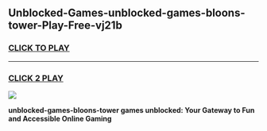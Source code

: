 
## Unblocked-Games-unblocked-games-bloons-tower-Play-Free-vj21b
<h3>
<a href="https://premium76.site?title=unblocked-games-bloons-tower&ref=24M">CLICK TO PLAY</a></h3>
<hr>

<h3>
<a href="https://premium76.site?title=unblocked-games-bloons-tower&ref=24M">CLICK 2 PLAY</a>
  
</h3>

<a href="https://premium76.site?title=unblocked-games-bloons-tower&ref=24M"><img src="https://clearcache.store/games.png"></a>


**unblocked-games-bloons-tower games unblocked: Your Gateway to Fun and Accessible Online Gaming**
